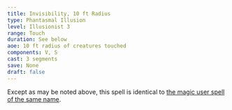 ```yaml
---
title: Invisibility, 10 ft Radius
type: Phantasmal Illusion
level: Illusionist 3
range: Touch
duration: See below
aoe: 10 ft radius of creatures touched
components: V, S
cast: 3 segments
save: None
draft: false
---
```


Except as may be noted above, this spell is identical to [the magic user spell of the same name](/srd/spells/magic-user/invisibility-10-ft-radius).
